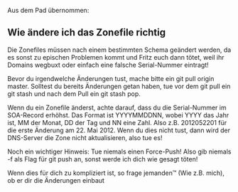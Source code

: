 Aus dem Pad übernommen:

Wie ändere ich das Zonefile richtig
-----------------------------------

Die Zonefiles müssen nach einem bestimmten Schema geändert werden, da es sonst zu epischen Problemen kommt und Fritz euch dann tötet, weil ihr Domains wegbuxt oder einfach eine falsche Serial-Nummer eintragt!

Bevor du irgendwelche Änderungen tust, mache bitte ein git pull origin master. Solltest du bereits Änderungen getan haben, tue vor dem git pull ein git stash und nach dem Pull ein git stash pop.

Wenn du ein Zonefile änderst, achte darauf, dass du die Serial-Nummer im SOA-Record erhöhst. Das Format ist YYYYMMDDNN, wobei YYYY das Jahr ist, MM der Monat, DD der Tag und NN eine Zahl. Also z.B. 2012052201 für die erste Änderung am 22. Mai 2012. Wenn du dies nicht tust, dann wird der DNS-Server die Zone nicht aktualisieren, also tue es!

Noch ein wichtiger Hinweis: Tue niemals einen Force-Push! Also gib niemals -f als Flag für git push an, sonst werde ich dich wie gesagt töten!

Wenn dies für dich zu kompliziert ist, so frage jemanden™ (Wie z.B. mich), ob er dir die Änderungen einbaut

